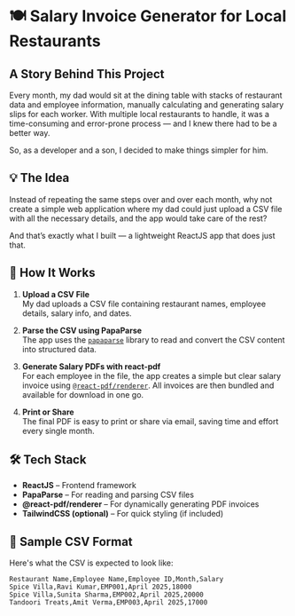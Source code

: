 # 🍽️ Salary Invoice Generator for Local Restaurants

## A Story Behind This Project

Every month, my dad would sit at the dining table with stacks of restaurant data and employee information, manually calculating and generating salary slips for each worker. With multiple local restaurants to handle, it was a time-consuming and error-prone process — and I knew there had to be a better way.

So, as a developer and a son, I decided to make things simpler for him.

## 💡 The Idea

Instead of repeating the same steps over and over each month, why not create a simple web application where my dad could just upload a CSV file with all the necessary details, and the app would take care of the rest?

And that’s exactly what I built — a lightweight ReactJS app that does just that.

## 🔧 How It Works

1. **Upload a CSV File**  
   My dad uploads a CSV file containing restaurant names, employee details, salary info, and dates.

2. **Parse the CSV using PapaParse**  
   The app uses the [`papaparse`](https://www.npmjs.com/package/papaparse) library to read and convert the CSV content into structured data.

3. **Generate Salary PDFs with react-pdf**  
   For each employee in the file, the app creates a simple but clear salary invoice using [`@react-pdf/renderer`](https://react-pdf.org/). All invoices are then bundled and available for download in one go.

4. **Print or Share**  
   The final PDF is easy to print or share via email, saving time and effort every single month.

## 🛠️ Tech Stack

- **ReactJS** – Frontend framework
- **PapaParse** – For reading and parsing CSV files
- **@react-pdf/renderer** – For dynamically generating PDF invoices
- **TailwindCSS (optional)** – For quick styling (if included)

## 📂 Sample CSV Format

Here's what the CSV is expected to look like:

```csv
Restaurant Name,Employee Name,Employee ID,Month,Salary
Spice Villa,Ravi Kumar,EMP001,April 2025,18000
Spice Villa,Sunita Sharma,EMP002,April 2025,20000
Tandoori Treats,Amit Verma,EMP003,April 2025,17000
